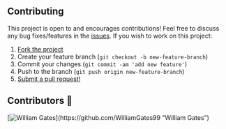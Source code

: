 ## Contributing

This project is open to and encourages contributions! Feel free to discuss any bug fixes/features in the [issues](https://github.com/XeniacDev/xmodal/issues). If you wish to work on this project:

1.  [Fork the project](https://github.com/XeniacDev/xmodal/archive/master.zip)
2.  Create your feature branch (`git checkout -b new-feature-branch`)
3.  Commit your changes (`git commit -am 'add new feature'`)
4.  Push to the branch (`git push origin new-feature-branch`)
5.  [Submit a pull request!](https://github.com/XeniacDev/xmodal/pulls)


## Contributors 🍰 
[![William Gates](https://avatars1.githubusercontent.com/u/50080886?s=96&v=4")](https://github.com/WilliamGates99 "William Gates")